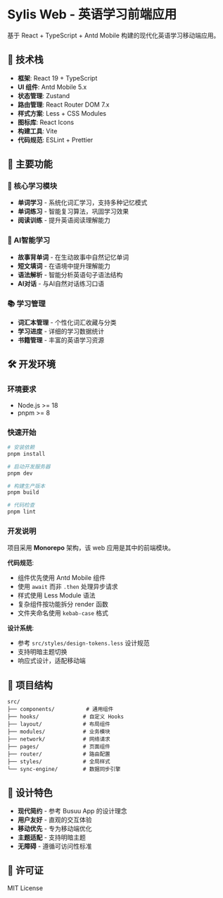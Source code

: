 # Sylis Web - 英语学习前端应用

基于 React + TypeScript + Antd Mobile 构建的现代化英语学习移动端应用。

## 🚀 技术栈

- **框架**: React 19 + TypeScript
- **UI 组件**: Antd Mobile 5.x
- **状态管理**: Zustand
- **路由管理**: React Router DOM 7.x
- **样式方案**: Less + CSS Modules
- **图标库**: React Icons
- **构建工具**: Vite
- **代码规范**: ESLint + Prettier

## 📱 主要功能

### 🎯 核心学习模块

- **单词学习** - 系统化词汇学习，支持多种记忆模式
- **单词练习** - 智能复习算法，巩固学习效果
- **阅读训练** - 提升英语阅读理解能力

### 🤖 AI智能学习

- **故事背单词** - 在生动故事中自然记忆单词
- **短文填词** - 在语境中提升理解能力
- **语法解析** - 智能分析英语句子语法结构
- **AI对话** - 与AI自然对话练习口语

### 📚 学习管理

- **词汇本管理** - 个性化词汇收藏与分类
- **学习进度** - 详细的学习数据统计
- **书籍管理** - 丰富的英语学习资源

## 🛠️ 开发环境

### 环境要求

- Node.js >= 18
- pnpm >= 8

### 快速开始

```bash
# 安装依赖
pnpm install

# 启动开发服务器
pnpm dev

# 构建生产版本
pnpm build

# 代码检查
pnpm lint
```

### 开发说明

项目采用 **Monorepo** 架构，该 web 应用是其中的前端模块。

**代码规范**:

- 组件优先使用 Antd Mobile 组件
- 使用 `await` 而非 `.then` 处理异步请求
- 样式使用 Less Module 语法
- 复杂组件按功能拆分 render 函数
- 文件夹命名使用 `kebab-case` 格式

**设计系统**:

- 参考 `src/styles/design-tokens.less` 设计规范
- 支持明暗主题切换
- 响应式设计，适配移动端

## 📂 项目结构

```
src/
├── components/          # 通用组件
├── hooks/              # 自定义 Hooks
├── layout/             # 布局组件
├── modules/            # 业务模块
├── network/            # 网络请求
├── pages/              # 页面组件
├── router/             # 路由配置
├── styles/             # 全局样式
└── sync-engine/        # 数据同步引擎
```

## 🎨 设计特色

- **现代简约** - 参考 Busuu App 的设计理念
- **用户友好** - 直观的交互体验
- **移动优先** - 专为移动端优化
- **主题适配** - 支持明暗主题
- **无障碍** - 遵循可访问性标准

## 📄 许可证

MIT License
